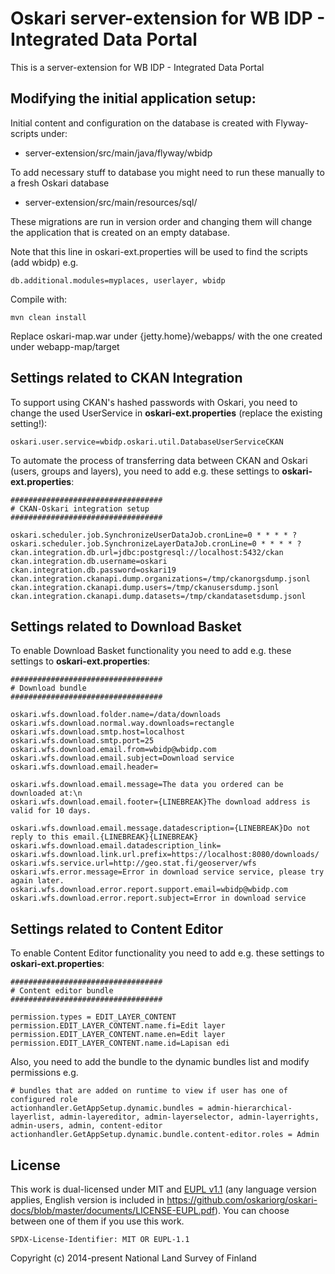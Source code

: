 # Oskari server-extension for WB IDP - Integrated Data Portal

This is a server-extension for WB IDP - Integrated Data Portal

## Modifying the initial application setup:
 
Initial content and configuration on the database is created with Flyway-scripts under:
 - server-extension/src/main/java/flyway/wbidp
 
To add necessary stuff to database you might need to run these manually to a fresh Oskari database
 - server-extension/src/main/resources/sql/

These migrations are run in version order and changing them will change the application that is created on an empty database.

Note that this line in oskari-ext.properties will be used to find the scripts (add wbidp) e.g.

    db.additional.modules=myplaces, userlayer, wbidp

Compile with:

    mvn clean install
    
Replace oskari-map.war under {jetty.home}/webapps/ with the one created under webapp-map/target 

## Settings related to CKAN Integration

To support using CKAN's hashed passwords with Oskari, you need to change the used UserService in **oskari-ext.properties** (replace the existing setting!):

    oskari.user.service=wbidp.oskari.util.DatabaseUserServiceCKAN

To automate the process of transferring data between CKAN and Oskari (users, groups and layers), you need to add e.g. these settings to **oskari-ext.properties**:

    ##################################
    # CKAN-Oskari integration setup
    ##################################
    
    oskari.scheduler.job.SynchronizeUserDataJob.cronLine=0 * * * * ?
    oskari.scheduler.job.SynchronizeLayerDataJob.cronLine=0 * * * * ?
    ckan.integration.db.url=jdbc:postgresql://localhost:5432/ckan
    ckan.integration.db.username=oskari
    ckan.integration.db.password=oskari19
    ckan.integration.ckanapi.dump.organizations=/tmp/ckanorgsdump.jsonl
    ckan.integration.ckanapi.dump.users=/tmp/ckanusersdump.jsonl
    ckan.integration.ckanapi.dump.datasets=/tmp/ckandatasetsdump.jsonl

## Settings related to Download Basket

To enable Download Basket functionality you need to add e.g. these settings to **oskari-ext.properties**:

    ##################################
    # Download bundle
    ##################################
    
    oskari.wfs.download.folder.name=/data/downloads
    oskari.wfs.download.normal.way.downloads=rectangle
    oskari.wfs.download.smtp.host=localhost
    oskari.wfs.download.smtp.port=25
    oskari.wfs.download.email.from=wbidp@wbidp.com
    oskari.wfs.download.email.subject=Download service
    oskari.wfs.download.email.header=
    
    oskari.wfs.download.email.message=The data you ordered can be downloaded at:\n
    oskari.wfs.download.email.footer={LINEBREAK}The download address is valid for 10 days.
    
    oskari.wfs.download.email.message.datadescription={LINEBREAK}Do not reply to this email.{LINEBREAK}{LINEBREAK}
    oskari.wfs.download.email.datadescription_link=
    oskari.wfs.download.link.url.prefix=https://localhost:8080/downloads/
    oskari.wfs.service.url=http://geo.stat.fi/geoserver/wfs
    oskari.wfs.error.message=Error in download service service, please try again later.
    oskari.wfs.download.error.report.support.email=wbidp@wbidp.com
    oskari.wfs.download.error.report.subject=Error in download service

## Settings related to Content Editor

To enable Content Editor functionality you need to add e.g. these settings to **oskari-ext.properties**:

    ##################################
    # Content editor bundle
    ##################################

    permission.types = EDIT_LAYER_CONTENT
    permission.EDIT_LAYER_CONTENT.name.fi=Edit layer
    permission.EDIT_LAYER_CONTENT.name.en=Edit layer
    permission.EDIT_LAYER_CONTENT.name.id=Lapisan edi

Also, you need to add the bundle to the dynamic bundles list and modify permissions e.g.

    # bundles that are added on runtime to view if user has one of configured role
    actionhandler.GetAppSetup.dynamic.bundles = admin-hierarchical-layerlist, admin-layereditor, admin-layerselector, admin-layerrights, admin-users, admin, content-editor
    actionhandler.GetAppSetup.dynamic.bundle.content-editor.roles = Admin

## License

This work is dual-licensed under MIT and [EUPL v1.1](https://joinup.ec.europa.eu/software/page/eupl/licence-eupl)
(any language version applies, English version is included in https://github.com/oskariorg/oskari-docs/blob/master/documents/LICENSE-EUPL.pdf).
You can choose between one of them if you use this work.

`SPDX-License-Identifier: MIT OR EUPL-1.1`

Copyright (c) 2014-present National Land Survey of Finland
